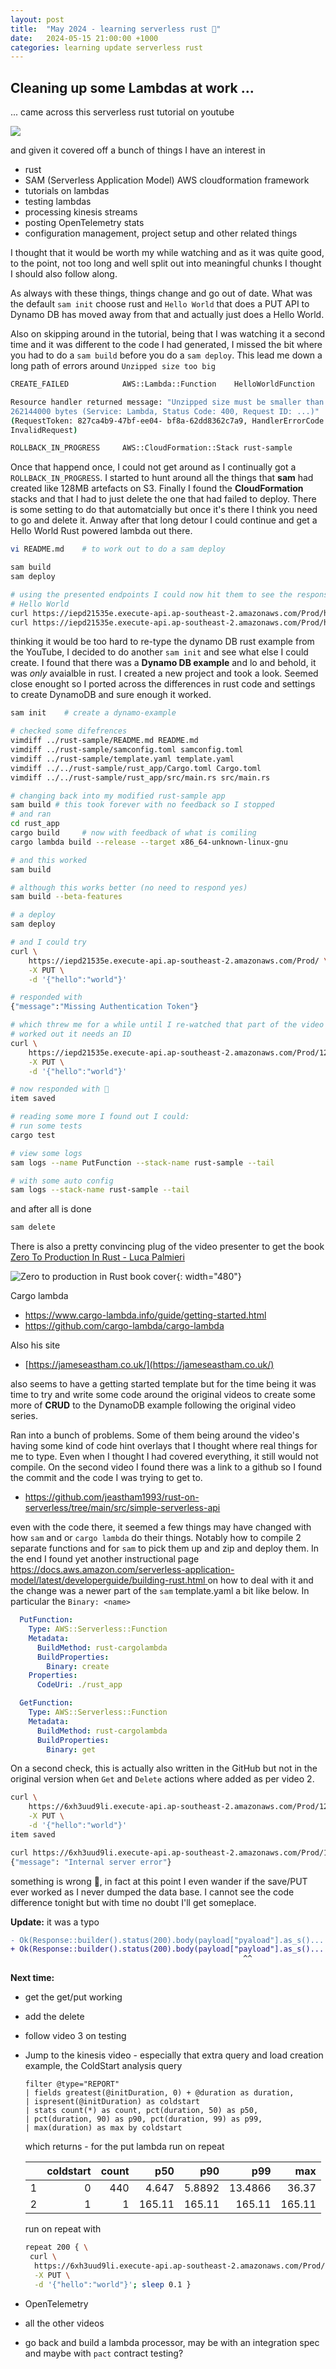 ```yaml
---
layout: post
title:  "May 2024 - learning serverless rust 🦀"
date:   2024-05-15 21:00:00 +1000
categories: learning update serverless rust
---
```


## Cleaning up some Lambdas at work ...

... came across this serverless rust tutorial on youtube

[![
](
  http://img.youtube.com/vi/i6FKvK5JQ8o/0.jpg
)](
    https://www.youtube.com/playlist?list=PLCOG9xkUD90KQ1IPQT_m1NbPRXXRFb63s
)

and given it covered off a bunch of things I have an interest in

- rust
- SAM (Serverless Application Model) AWS cloudformation framework
- tutorials on lambdas
- testing lambdas
- processing kinesis streams
- posting OpenTelemetry stats
- configuration management, project setup and other related things

I thought that it would be worth my while watching and as it was quite good, to
the point, not too long and well split out into meaningful chunks I thought I
should also follow along.

As always with these things, things change and go out of date. What was the
default `sam init` choose rust and `Hello World` that does a PUT API to Dynamo
DB has moved away from that and actually just does a Hello World.

Also on skipping around in the tutorial, being that I was watching it a second
time and it was different to the code I had generated, I missed the bit where
you had to do a `sam build` before you do a `sam deploy`. This lead me down a
long path of errors around `Unzipped size too big`

```sh
CREATE_FAILED            AWS::Lambda::Function    HelloWorldFunction

Resource handler returned message: "Unzipped size must be smaller than
262144000 bytes (Service: Lambda, Status Code: 400, Request ID: ...)"
(RequestToken: 827ca4b9-47bf-ee04- bf8a-62dd8362c7a9, HandlerErrorCode:
InvalidRequest)

ROLLBACK_IN_PROGRESS     AWS::CloudFormation::Stack rust-sample
```

Once that happend once, I could not get around as I continually got a
`ROLLBACK_IN_PROGRESS`. I started to hunt around all the things that **sam**
had created like 128MB artefacts on S3. Finally I found the **CloudFormation**
stacks and that I had to just delete the one that had failed to deploy. There
is some setting to do that automatcially but once it's there I think you need
to go and delete it. Anway after that long detour I could continue and get a
Hello World Rust powered lambda out there.

```sh
vi README.md    # to work out to do a sam deploy

sam build
sam deploy

# using the presented endpoints I could now hit them to see the response of
# Hello World
curl https://iepd21535e.execute-api.ap-southeast-2.amazonaws.com/Prod/hello/
curl https://iepd21535e.execute-api.ap-southeast-2.amazonaws.com/Prod/hello/ -v
```

thinking it would be too hard to re-type the dynamo DB rust example from the
YouTube, I decided to do another `sam init` and see what else I could create. I
found that there was a **Dynamo DB example** and lo and behold, it was _only_
avaialble in rust. I created a new project and took a look. Seemed close
enought so I ported across the differences in rust code and settings to create
DynamoDB and sure enough it worked.

```sh
sam init    # create a dynamo-example

# checked some difefrences
vimdiff ../rust-sample/README.md README.md
vimdiff ../rust-sample/samconfig.toml samconfig.toml
vimdiff ../rust-sample/template.yaml template.yaml
vimdiff ../../rust-sample/rust_app/Cargo.toml Cargo.toml
vimdiff ../../rust-sample/rust_app/src/main.rs src/main.rs

# changing back into my modified rust-sample app
sam build # this took forever with no feedback so I stopped
# and ran
cd rust_app
cargo build     # now with feedback of what is comiling
cargo lambda build --release --target x86_64-unknown-linux-gnu

# and this worked
sam build

# although this works better (no need to respond yes)
sam build --beta-features

# a deploy
sam deploy

# and I could try
curl \
    https://iepd21535e.execute-api.ap-southeast-2.amazonaws.com/Prod/ \
    -X PUT \
    -d '{"hello":"world"}'

# responded with
{"message":"Missing Authentication Token"}

# which threw me for a while until I re-watched that part of the video and
# worked out it needs an ID
curl \
    https://iepd21535e.execute-api.ap-southeast-2.amazonaws.com/Prod/12345 \
    -X PUT \
    -d '{"hello":"world"}'

# now responded with 🎉
item saved

# reading some more I found out I could:
# run some tests
cargo test

# view some logs
sam logs --name PutFunction --stack-name rust-sample --tail

# with some auto config
sam logs --stack-name rust-sample --tail
```

and after all is done

```sh
sam delete
```

There is also a pretty convincing plug of the video presenter to get the book
[Zero To Production In Rust - Luca
Palmieri](https://www.zero2prod.com/index.html)

![Zero to production in Rust book cover](
  https://www.zero2prod.com/assets/img/book2.png){: width="480"}

Cargo lambda

* [https://www.cargo-lambda.info/guide/getting-started.html
  ](https://www.cargo-lambda.info/guide/getting-started.html)
* [https://github.com/cargo-lambda/cargo-lambda
  ](https://github.com/cargo-lambda/cargo-lambda)

Also his site

* [https://jameseastham.co.uk/](https://jameseastham.co.uk/)

also seems to have a getting started template but for the time being it was
time to try and write some code around the original videos to create some more
of **CRUD** to the DynamoDB example following the original video series.

Ran into a bunch of problems. Some of them being around the video's having some
kind of code hint overlays that I thought where real things for me to type.
Even when I thought I had covered everything, it still would not compile. On
the second video I found there was a link to a github so I found the commit and
the code I was trying to get to.

* [https://github.com/jeastham1993/rust-on-serverless/tree/main/src/simple-serverless-api
    ](https://github.com/jeastham1993/rust-on-serverless/tree/main/src/simple-serverless-api)

even with the code there, it seemed a few things may have changed with how
`sam` and or `cargo lambda` do their things. Notably how to compile 2 separate
functions and for `sam` to pick them up and zip and deploy them. In the end I
found yet another instructional page
[
  https://docs.aws.amazon.com/serverless-application-model/latest/developerguide/building-rust.html
](https://docs.aws.amazon.com/serverless-application-model/latest/developerguide/building-rust.html)
on how to deal with it and the change was a newer part of the `sam`
template.yaml a bit like below. In particular the `Binary: <name>`

```yaml
  PutFunction:
    Type: AWS::Serverless::Function
    Metadata:
      BuildMethod: rust-cargolambda
      BuildProperties:
        Binary: create
    Properties:
      CodeUri: ./rust_app

  GetFunction:
    Type: AWS::Serverless::Function
    Metadata:
      BuildMethod: rust-cargolambda
      BuildProperties:
        Binary: get
```

On a second check, this is actually also written in the GitHub but not in the
original version when `Get` and `Delete` actions where added as per video 2.

```sh
curl \
    https://6xh3uud9li.execute-api.ap-southeast-2.amazonaws.com/Prod/1234 \
    -X PUT \
    -d '{"hello":"world"}'
item saved

curl https://6xh3uud9li.execute-api.ap-southeast-2.amazonaws.com/Prod/1234
{"message": "Internal server error"}
```

something is wrong 🤦, in fact at this point I even wander if the save/PUT ever
worked as I never dumped the data base. I cannot see the code difference
tonight but with time no doubt I'll get someplace.

**Update:** it was a typo

```diff
- Ok(Response::builder().status(200).body(payload["pyaload"].as_s()...
+ Ok(Response::builder().status(200).body(payload["payload"].as_s()...
                                                    ^^
```

**Next time:**

- get the get/put working
- add the delete
- follow video 3 on testing
- Jump to the kinesis video - especially that extra query and load creation
  example, the ColdStart analysis query
  ```
  filter @type="REPORT"
  | fields greatest(@initDuration, 0) + @duration as duration,
  | ispresent(@initDuration) as coldstart
  | stats count(*) as count, pct(duration, 50) as p50,
  | pct(duration, 90) as p90, pct(duration, 99) as p99,
  | max(duration) as max by coldstart
  ```
  which returns - for the put lambda run on repeat

  |       | coldstart | count | p50     | p90      | p99      | max    |
  |------:|----------:|------:|--------:|---------:|---------:|-------:|
  | 1     | 0         | 440   |   4.647 |   5.8892 |  13.4866 |  36.37 |
  | 2     | 1         | 1     | 165.11  | 165.11   | 165.11   | 165.11 |

  run on repeat with
  ```sh
  repeat 200 { \
   curl \
    https://6xh3uud9li.execute-api.ap-southeast-2.amazonaws.com/Prod/`uuidgen` \
    -X PUT \
    -d '{"hello":"world"}'; sleep 0.1 }
  ```
- OpenTelemetry
- all the other videos
- go back and build a lambda processor, may be with an integration spec and
  maybe with `pact` contract testing?


